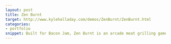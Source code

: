 ```yaml
---
layout: post
title: Zen Burnt
target: http://www.kylehalladay.com/demos/ZenBurnt/ZenBurnt.html
categories: 
- portfolio
snippet: Built for Bacon Jam, Zen Burnt is an arcade meat grilling game. Built with Unity3D. <a href="http://www.kylehalladay.com/demos/ZenBurnt/ZenBurnt.html">Play Now</a>
---
```

